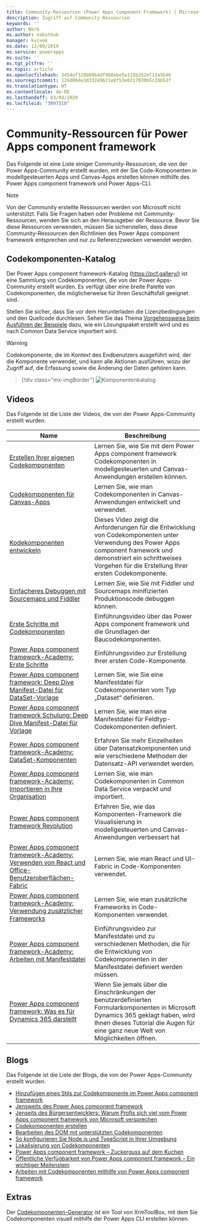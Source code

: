 ```yaml
---
title: Community-Ressourcen (Power Apps Component Framework) | Microsoft-Dokumentation
description: Zugriff auf Community-Ressourcen
keywords: ''
author: Nkrb
ms.author: nabuthuk
manager: kvivek
ms.date: 12/09/2019
ms.service: powerapps
ms.suite: ''
ms.tgt_pltfrm: ''
ms.topic: article
ms.openlocfilehash: 3454ef328b09b4df9b0ebe5a115b352ef13a5b46
ms.sourcegitcommit: 129d004e3d33249b21e8f53e0217030b5c28b53f
ms.translationtype: HT
ms.contentlocale: de-DE
ms.lasthandoff: 03/04/2020
ms.locfileid: "3097310"
---
```

# <a name="community-resources-for-power-apps-component-framework"></a>Community-Ressourcen für Power Apps component framework

Das Folgende ist eine Liste einiger Community-Ressourcen, die von der Power Apps-Community erstellt wurden, mit der Sie Code-Komponenten in modellgesteuerten Apps und Canvas-Apps erstellen können mithilfe des Power Apps component framework und Power Apps-CLI. 

> [!NOTE]
> Von der Community erstellte Ressourcen werden von Microsoft nicht unterstützt. Falls Sie Fragen haben oder Probleme mit Community-Ressourcen, wenden Sie sich an den Herausgeber der Ressource. Bevor Sie diese Ressourcen verwenden, müssen Sie sicherstellen, dass diese Community-Ressourcen den Richtlinien des Power Apps component framework entsprechen und nur zu Referenzzwecken verwendet werden. 

## <a name="code-components-gallery"></a>Codekomponenten-Katalog

Der Power Apps component framework-Katalog (<https://pcf.gallery/>) ist eine Sammlung von Codekomponenten, die von der Power Apps-Community erstellt wurden. Es verfügt über eine breite Palette von Codekomponenten, die möglicherweise für Ihren Geschäftsfall geeignet sind. 

Stellen Sie sicher, dass Sie vor dem Herunterladen die Lizenzbedingungen und den Quellcode durchlesen. Sehen Sie das Thema [Vorgehensweise beim Ausführen der Beispiele](use-sample-components.md) dazu, wie ein Lösungspaket erstellt wird und es nach Common Data Service importiert wird.

> [!WARNING]
> Codekomponente, die im Kontext des Endbenutzers ausgeführt wird, der die Komponente verwendet, und kann alle Aktionen ausführen, wozu der Zugriff auf, die Erfassung sowie die Änderung der Daten gehören kann. 

> [!div class="mx-imgBorder"]
> ![Komponentenkatalog](media/pcf-gallery.PNG "Komponentenkatalog")

## <a name="videos"></a>Videos

Das Folgende ist die Liste der Videos, die von der Power Apps-Community erstellt wurden.

|Name|Beschreibung|
|------|-------|
|[Erstellen Ihrer eigenen Codekomponenten](https://www.youtube.com/watch?v=S3Z_IUf1ncg)| Lernen Sie, wie Sie mit dem Power Apps component framework Codekomponenten in modellgesteuerten und Canvas-Anwendungen erstellen können.| 
|[Codekomponenten für Canvas-Apps](https://www.youtube.com/watch?v=bMSCkcb4xAQ&feature=emb_logo)| Lernen Sie, wie man Codekomponenten in Canvas-Anwendungen entwickelt und verwendet.|
|[Kodekomponenten entwickeln](https://www.youtube.com/watch?v=FxWF-LCCB4g&feature=youtu.be)| Dieses Video zeigt die Anforderungen für die Entwicklung von Codekomponenten unter Verwendung des Power Apps component framework und demonstriert ein schrittweises Vorgehen für die Erstellung Ihrer ersten Codekomponente.|
|[Einfacheres Debuggen mit Sourcemaps und Fiddler](https://www.youtube.com/watch?v=Ov-m5FBUj9g&feature=youtu.be)|Lernen Sie, wie Sie mit Fiddler und Sourcemaps minifizierten Produktionscode debuggen können.|
|[Erste Schritte mit Codekomponenten](https://www.youtube.com/watch?v=ylhVZUlGgQw)| Einführungsvideo über das Power Apps component framework und die Grundlagen der Baucodekomponenten.|
|[Power Apps component framework-Academy: Erste Schritte](https://www.youtube.com/watch?v=YJ9hrKxAhTU)| Einführungsvideo zur Erstellung Ihrer ersten Code-Komponente.|
|[Power Apps component framework: Deep Dive Manifest-Datei für DataSet-Vorlage](https://www.youtube.com/watch?v=TsTrYaOGaGo&feature=youtu.be)| Lernen Sie, wie Sie eine Manifestdatei für Codekomponenten vom Typ „Dataset“ definieren.|
|[Power Apps component framework Schulung: Deep Dive Manifest-Datei für Vorlage](https://www.youtube.com/watch?time_continue=522&v=w40zqSsYEy0)| Lernen Sie, wie man eine Manifestdatei für Feldtyp-Codekomponenten definiert.|
|[Power Apps component framework-Academy: DataSet-Komponenten](https://www.youtube.com/watch?v=OEiM97nTD0w)| Erfahren Sie mehr Einzelheiten über Datensatzkomponenten und wie verschiedene Methoden der Datensatz-API verwendet werden.|
|[Power Apps component framework-Academy: Importieren in Ihre Organisation](https://www.youtube.com/watch?v=2uO2L2xTPkc)| Lernen Sie, wie man Codekomponenten in Common Data Service verpackt und importiert.|
|[Power Apps component framework Revolution](https://youtu.be/_SjEQ-7LK_Q)|Erfahren Sie, wie das Komponenten-Framework die Visualisierung in modellgesteuerten und Canvas-Anwendungen verbessert hat|
|[Power Apps component framework-Academy: Verwenden von React und Office-Benutzeroberflächen-Fabric](https://www.youtube.com/watch?v=e7JNgGlI3nE)| Lernen Sie, wie man React und UI-Fabric in Code-Komponenten verwendet.|
|[Power Apps component framework-Academy: Verwendung zusätzlicher Frameworks](https://www.youtube.com/watch?v=cOPyyDdsEjQ)| Lernen Sie, wie man zusätzliche Frameworks in Code-Komponenten verwendet.|
[Power Apps component framework-Academy: Arbeiten mit Manifestdatei](https://www.youtube.com/watch?v=qbSpDVTxt7U&t=5s)| Einführungsvideo zur Manifestdatei und zu verschiedenen Methoden, die für die Entwicklung von Codekomponenten in der Manifestdatei definiert werden müssen.|
|[Power Apps component framework: Was es für Dynamics 365 darstellt](https://youtu.be/3LnPaKtfKhw)|Wenn Sie jemals über die Einschränkungen der benutzerdefinierten Formularkomponenten in Microsoft Dynamics 365 geklagt haben, wird Ihnen dieses Tutorial die Augen für eine ganz neue Welt von Möglichkeiten öffnen.|

## <a name="blogs"></a>Blogs

Das Folgende ist die Liste der Blogs, die von der Power Apps-Community erstellt wurden.

- [Hinzufügen eines Stils zur Codekomponente im Power Apps component framework](https://nishantrana.me/2019/06/06/how-to-add-style-to-custom-component-in-powerapps-component-framework/)
- [Jensweits des Power Apps component framework](https://www.itaintboring.com/dynamics-crm/beyond-the-powerapps-component-framework)
- [Jenseits des Bürgersentwicklers: Warum Profis sich viel vom Power Apps component framework von Microsoft versprechen](https://msdynamicsworld.com/story/beyond-citizen-developer-why-pros-see-promise-microsofts-powerapps-component-framework)
- [Codekomponenten erstellen](https://debajmecrm.com/2019/04/26/in-depth-end-end-walkthrough-develop-your-custom-controls-using-power-apps-component-framework-and-use-it-on-your-crm-interface/)
- [Bearbeiten des DOM mit unterstützten Codekomponenten](https://www.magnetismsolutions.com/blog/adammurchison/2019/05/29/editing-the-dom-with-supported-dynamics-365-custom-controls)
- [So konfigurieren Sie Node.js und TypeScript in Ihrer Umgebung](https://capuanodanilo.com/2019/06/11/how-to-configure-node-js-and-typescript-into-your-environment-to-develop-powerapps-component-frameworks-pcf)
- [Lokalisierung von Codekomponenten](https://dynamicsninja.blog/2020/01/21/pcf-localization)
- [Power Apps component framework – Zuckerguss auf dem Kuchen](https://stevemordue.com/powerapps-component-framework-frosting-on-the-cake/)
- [Öffentliche Verfügbarkeit von Power Apps component framework – Ein wichtiger Meilenstein](https://crmindian.com/2019/04/24/public-availability-of-powerapps-component-framework-an-important-milestone-for-powerapps-and-d365/)
- [Arbeiten mit Codekomponenten mithilfe von Power Apps component framework](https://powermaverick.dev/2019/05/18/create-custom-controls-using-powerapp-component-framework)

## <a name="tools"></a>Extras

Der [Codekomponenten-Generator](https://www.xrmtoolbox.com/plugins/Maverick.PCF.Builder/) ist ein Tool von XrmToolBox, mit dem Sie Codekomponenten visuell mithilfe der Power Apps CLI erstellen können.
